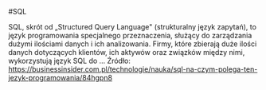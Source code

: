 #SQL

SQL, skrót od „Structured Query Language" (strukturalny język zapytań), to język programowania specjalnego przeznaczenia, służący do zarządzania dużymi ilościami danych i ich analizowania. Firmy, które zbierają duże ilości danych dotyczących klientów, ich aktywów oraz związków między nimi, wykorzystują język SQL do ...
Źródło: https://businessinsider.com.pl/technologie/nauka/sql-na-czym-polega-ten-jezyk-programowania/84hgpn8